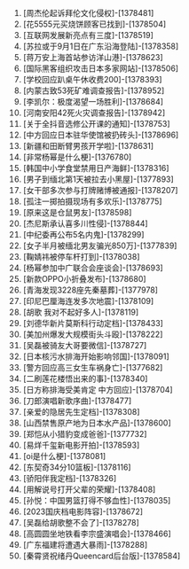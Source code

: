 
1. [周杰伦起诉拜伦文化侵权]-[1378481]
1. [花5555元买烧饼顾客已找到]-[1378504]
1. [互联网发展新亮点有三度]-[1378519]
1. [苏拉或于9月1日在广东沿海登陆]-[1378358]
1. [蒋万安上海首站参访洋山港]-[1378623]
1. [国际黑客组织攻击日本多家网站]-[1378506]
1. [学校回应趴桌午休收费200]-[1378393]
1. [内蒙古致53死矿难调查报告]-[1378952]
1. [李凯尔：极度渴望一场胜利]-[1378684]
1. [河南安阳42死火灾调查报告]-[1378942]
1. [关于全抖音选修公开课的通知]-[1378753]
1. [中方回应日本驻华使馆被扔砖头]-[1378696]
1. [新疆和田断臂男孩开学啦]-[1378631]
1. [非常杨幂是什么梗]-[1376780]
1. [韩国中小学食堂禁用日产海鲜]-[1378316]
1. [男子到缅北第1天被拉去小黑屋]-[1377893]
1. [女干部多次参与打牌赌博被通报]-[1378207]
1. [孤注一掷拍摄现场有多欢乐]-[1378775]
1. [原来这是仓鼠男友]-[1378598]
1. [杰尼斯承认喜多川性侵]-[1378844]
1. [中纪委再公布5名内鬼]-[1378299]
1. [女子半月被缅北男友骗光850万]-[1377839]
1. [鞠婧祎被停车杆打到]-[1378038]
1. [杨幂参加中广联合会座谈会]-[1378693]
1. [新款OPPO小折叠发布]-[1378680]
1. [青海发现3228座先秦墓葬]-[1377978]
1. [印尼巴厘海连发多次地震]-[1378109]
1. [胡歌 我对不起好多人]-[1378119]
1. [刘德华新片莫斯科行动定档]-[1378433]
1. [美加州爆发大规模街头斗殴]-[1378222]
1. [吴磊被骑友大哥要微信]-[1378727]
1. [日本核污水排海开始影响邻国]-[1378091]
1. [警方回应高三女生车祸身亡]-[1377682]
1. [二刷莲花楼悟出来的事]-[1378340]
1. [日方称排海受美肯定 中方回应]-[1378704]
1. [刀郎演唱新歌序曲]-[1378477]
1. [亲爱的隐居先生定档]-[1378308]
1. [山西禁售原产地为日本水产品]-[1378600]
1. [郑恺从小猎豹变成爸爸]-[1377732]
1. [易烊千玺新电影开拍]-[1378593]
1. [oi是什么梗]-[1378081]
1. [东契奇34分10篮板]-[1378116]
1. [骄阳伴我定档]-[1378326]
1. [用解说号打开父辈的荣耀]-[1378408]
1. [孙悦：中国男篮打得不够血性]-[1378035]
1. [2023国庆档电影阵容]-[1378672]
1. [吴磊给胡歌整不会了]-[1378278]
1. [高圆圆坐地铁看李宗盛演唱会]-[1378466]
1. [广东福建将遭遇大暴雨]-[1378288]
1. [秦霄贤祝绪丹Queencard后台版]-[1378584]
